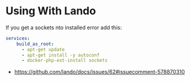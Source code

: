 <!--
id: lando
tags: ''
-->

# Using With Lando

If you get a sockets nto installed error add this:

```yaml
services:
    build_as_root:
      - apt-get update
      - apt-get install -y autoconf
      - docker-php-ext-install sockets
```

* https://github.com/lando/docs/issues/62#issuecomment-578870310
